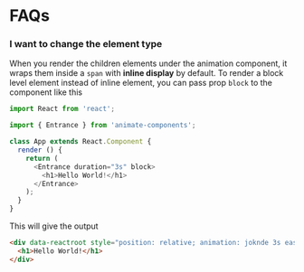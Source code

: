 # FAQs

### I want to change the element type
When you render the children elements under the animation component, it wraps them inside a `span` with **inline display** by default. To render a block level element instead of inline element, you can pass prop `block` to the component like this

```javascript
import React from 'react';

import { Entrance } from 'animate-components';

class App extends React.Component {
  render () {
    return (
      <Entrance duration="3s" block>
        <h1>Hello World!</h1>
      </Entrance>
    );
  }
}
```

This will give the output 

```html
<div data-reactroot style="position: relative; animation: joknde 3s ease 0s 1 normal none running; backface-visibility: visible;">
  <h1>Hello World!</h1>
</div>
```
